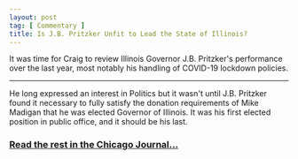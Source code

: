 ```yaml
---
layout: post
tag: [ Commentary ]
title: Is J.B. Pritzker Unfit to Lead the State of Illinois?
---
```


It was time for Craig to review Illinois Governor J.B. Pritzker's performance over the last year, most notably his handling of COVID-19 lockdown policies.

---

He long expressed an interest in Politics but it wasn't until J.B. Pritzker found it necessary to fully satisfy the donation requirements of Mike Madigan that he was elected Governor of Illinois. It was his first elected position in public office, and it should be his last.

<h3><a href="https://www.chicagojournal.com/opinion-is-jb-pritzker-unfit/">Read the rest in the Chicago Journal...</a></h3>

<br/>
